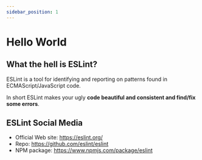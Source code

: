 ```yaml
---
sidebar_position: 1
---
```


# Hello World

## What the hell is ESLint?

ESLint is a tool for identifying and reporting on patterns found in ECMAScript/JavaScript code.

In short ESLint makes your ugly **code beautiful and consistent and find/fix some errors**.

## ESLint Social Media
- Official Web site: https://eslint.org/
- Repo: https://github.com/eslint/eslint
- NPM package: https://www.npmjs.com/package/eslint
